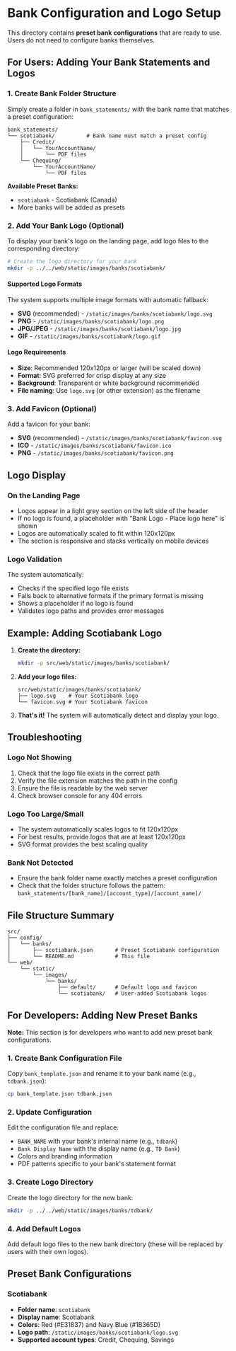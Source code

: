 # Bank Configuration and Logo Setup

This directory contains **preset bank configurations** that are ready to use. Users do not need to configure banks themselves.

## For Users: Adding Your Bank Statements and Logos

### 1. Create Bank Folder Structure

Simply create a folder in `bank_statements/` with the bank name that matches a preset configuration:

```
bank_statements/
└── scotiabank/          # Bank name must match a preset config
    ├── Credit/
    │   └── YourAccountName/
    │       └── PDF files
    └── Chequing/
        └── YourAccountName/
            └── PDF files
```

**Available Preset Banks:**
- `scotiabank` - Scotiabank (Canada)
- More banks will be added as presets

### 2. Add Your Bank Logo (Optional)

To display your bank's logo on the landing page, add logo files to the corresponding directory:

```bash
# Create the logo directory for your bank
mkdir -p ../../web/static/images/banks/scotiabank/
```

#### Supported Logo Formats
The system supports multiple image formats with automatic fallback:
- **SVG** (recommended) - `/static/images/banks/scotiabank/logo.svg`
- **PNG** - `/static/images/banks/scotiabank/logo.png`
- **JPG/JPEG** - `/static/images/banks/scotiabank/logo.jpg`
- **GIF** - `/static/images/banks/scotiabank/logo.gif`

#### Logo Requirements
- **Size**: Recommended 120x120px or larger (will be scaled down)
- **Format**: SVG preferred for crisp display at any size
- **Background**: Transparent or white background recommended
- **File naming**: Use `logo.svg` (or other extension) as the filename

### 3. Add Favicon (Optional)

Add a favicon for your bank:
- **SVG** (recommended) - `/static/images/banks/scotiabank/favicon.svg`
- **ICO** - `/static/images/banks/scotiabank/favicon.ico`
- **PNG** - `/static/images/banks/scotiabank/favicon.png`

## Logo Display

### On the Landing Page
- Logos appear in a light grey section on the left side of the header
- If no logo is found, a placeholder with "Bank Logo - Place logo here" is shown
- Logos are automatically scaled to fit within 120x120px
- The section is responsive and stacks vertically on mobile devices

### Logo Validation
The system automatically:
- Checks if the specified logo file exists
- Falls back to alternative formats if the primary format is missing
- Shows a placeholder if no logo is found
- Validates logo paths and provides error messages

## Example: Adding Scotiabank Logo

1. **Create the directory:**
   ```bash
   mkdir -p src/web/static/images/banks/scotiabank/
   ```

2. **Add your logo files:**
   ```
   src/web/static/images/banks/scotiabank/
   ├── logo.svg    # Your Scotiabank logo
   └── favicon.svg # Your Scotiabank favicon
   ```

3. **That's it!** The system will automatically detect and display your logo.

## Troubleshooting

### Logo Not Showing
1. Check that the logo file exists in the correct path
2. Verify the file extension matches the path in the config
3. Ensure the file is readable by the web server
4. Check browser console for any 404 errors

### Logo Too Large/Small
- The system automatically scales logos to fit 120x120px
- For best results, provide logos that are at least 120x120px
- SVG format provides the best scaling quality

### Bank Not Detected
- Ensure the bank folder name exactly matches a preset configuration
- Check that the folder structure follows the pattern: `bank_statements/[bank_name]/[account_type]/[account_name]/`

## File Structure Summary

```
src/
├── config/
│   └── banks/
│       ├── scotiabank.json       # Preset Scotiabank configuration
│       └── README.md             # This file
└── web/
    └── static/
        └── images/
            └── banks/
                ├── default/      # Default logo and favicon
                └── scotiabank/   # User-added Scotiabank logos
```

## For Developers: Adding New Preset Banks

**Note:** This section is for developers who want to add new preset bank configurations.

### 1. Create Bank Configuration File

Copy `bank_template.json` and rename it to your bank name (e.g., `tdbank.json`):

```bash
cp bank_template.json tdbank.json
```

### 2. Update Configuration

Edit the configuration file and replace:
- `BANK_NAME` with your bank's internal name (e.g., `tdbank`)
- `Bank Display Name` with the display name (e.g., `TD Bank`)
- Colors and branding information
- PDF patterns specific to your bank's statement format

### 3. Create Logo Directory

Create the logo directory for the new bank:

```bash
mkdir -p ../../web/static/images/banks/tdbank/
```

### 4. Add Default Logos

Add default logo files to the new bank directory (these will be replaced by users with their own logos).

## Preset Bank Configurations

### Scotiabank
- **Folder name**: `scotiabank`
- **Display name**: Scotiabank
- **Colors**: Red (#E31837) and Navy Blue (#1B365D)
- **Logo path**: `/static/images/banks/scotiabank/logo.svg`
- **Supported account types**: Credit, Chequing, Savings 
